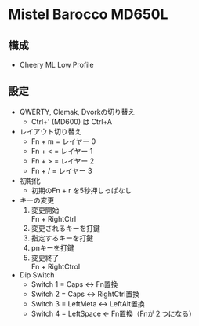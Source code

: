 # Mistel Barocco MD650L
## 構成
- Cheery ML Low Profile

## 設定
- QWERTY, Clemak, Dvorkの切り替え
  - Ctrl+' (MD600) は Ctrl+A
- レイアウト切り替え
  - Fn + m = レイヤー 0
  - Fn + < = レイヤー 1
  - Fn + > = レイヤー 2
  - Fn + / = レイヤー 3
- 初期化
  - 初期のFn + r を5秒押しっぱなし
- キーの変更
  1. 変更開始  
    Fn + RightCtrl
  1. 変更されるキーを打鍵
  1. 指定するキーを打鍵  
  1. pnキーを打鍵  
  1. 変更終了  
    Fn + RightCtrol
- Dip Switch
  - Switch 1 = Caps <-> Fn置換
  - Switch 2 = Caps <-> RightCtrl置換
  - Switch 3 = LeftMeta <-> LeftAlt置換
  - Switch 4 = LeftSpace <- Fn置換（Fnが２つになる）

